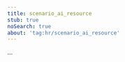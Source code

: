 ```yaml
---
title: scenario_ai_resource
stub: true
noSearch: true
about: 'tag:hr/scenario_ai_resource'
---
```

  ...
